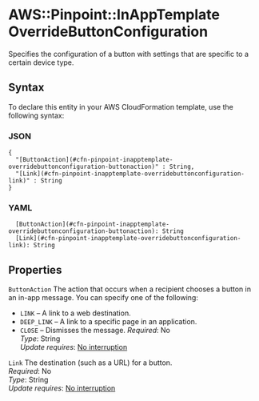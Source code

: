 # AWS::Pinpoint::InAppTemplate OverrideButtonConfiguration<a name="aws-properties-pinpoint-inapptemplate-overridebuttonconfiguration"></a>

Specifies the configuration of a button with settings that are specific to a certain device type\.

## Syntax<a name="aws-properties-pinpoint-inapptemplate-overridebuttonconfiguration-syntax"></a>

To declare this entity in your AWS CloudFormation template, use the following syntax:

### JSON<a name="aws-properties-pinpoint-inapptemplate-overridebuttonconfiguration-syntax.json"></a>

```
{
  "[ButtonAction](#cfn-pinpoint-inapptemplate-overridebuttonconfiguration-buttonaction)" : String,
  "[Link](#cfn-pinpoint-inapptemplate-overridebuttonconfiguration-link)" : String
}
```

### YAML<a name="aws-properties-pinpoint-inapptemplate-overridebuttonconfiguration-syntax.yaml"></a>

```
  [ButtonAction](#cfn-pinpoint-inapptemplate-overridebuttonconfiguration-buttonaction): String
  [Link](#cfn-pinpoint-inapptemplate-overridebuttonconfiguration-link): String
```

## Properties<a name="aws-properties-pinpoint-inapptemplate-overridebuttonconfiguration-properties"></a>

`ButtonAction`  <a name="cfn-pinpoint-inapptemplate-overridebuttonconfiguration-buttonaction"></a>
The action that occurs when a recipient chooses a button in an in\-app message\. You can specify one of the following:  
+ `LINK` – A link to a web destination\.
+ `DEEP_LINK` – A link to a specific page in an application\.
+ `CLOSE` – Dismisses the message\.
*Required*: No  
*Type*: String  
*Update requires*: [No interruption](https://docs.aws.amazon.com/AWSCloudFormation/latest/UserGuide/using-cfn-updating-stacks-update-behaviors.html#update-no-interrupt)

`Link`  <a name="cfn-pinpoint-inapptemplate-overridebuttonconfiguration-link"></a>
The destination \(such as a URL\) for a button\.  
*Required*: No  
*Type*: String  
*Update requires*: [No interruption](https://docs.aws.amazon.com/AWSCloudFormation/latest/UserGuide/using-cfn-updating-stacks-update-behaviors.html#update-no-interrupt)